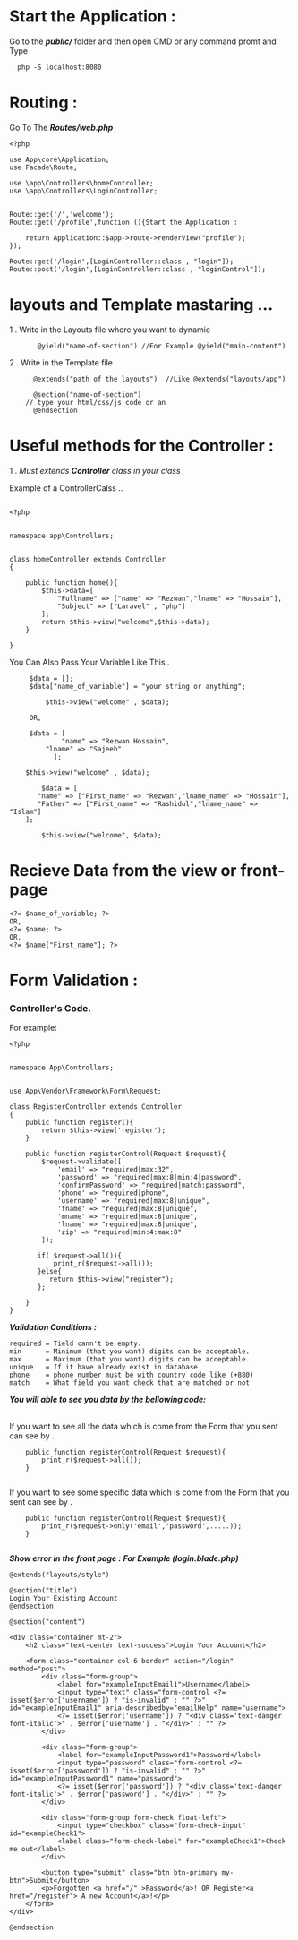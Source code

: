 # Start the Application :

Go to the ***public/*** folder and then open CMD or any command promt and Type

```
  php -S localhost:8080 
```

# Routing :

Go To The **_Routes/web.php_**

```
<?php

use App\core\Application;
use Facade\Route;

use \app\Controllers\homeController;
use \app\Controllers\LoginController;


Route::get('/','welcome');
Route::get('/profile',function (){Start the Application :

    return Application::$app->route->renderView("profile");
});

Route::get('/login',[LoginController::class , "login"]);
Route::post('/login',[LoginController::class , "loginControl"]);

```

# layouts and Template mastaring ...

1 . Write in the Layouts file where you want to dynamic

``` 
       @yield("name-of-section") //For Example @yield("main-content")
```

2 . Write in the Template file

``` 
      @extends("path of the layouts")  //Like @extends("layouts/app") 

      @section("name-of-section")
	// type your html/css/js code or an
      @endsection
```

# Useful methods for the Controller :

1 . _Must extends **Controller** class in your class_

Example of a ControllerCalss ..

```

<?php


namespace app\Controllers;


class homeController extends Controller
{

    public function home(){
        $this->data=[
            "Fullname" => ["name" => "Rezwan","lname" => "Hossain"],
            "Subject" => ["Laravel" , "php"]
        ];
        return $this->view("welcome",$this->data);
    }

}
```

You Can Also Pass Your Variable Like This..

```
	 $data = [];
	 $data["name_of_variable"] = "your string or anything";
		
         $this->view("welcome" , $data);	
	 
	 OR,
	 
	 $data = [
             "name" => "Rezwan Hossain",
	     "lname" => "Sajeeb"
           ];

	$this->view("welcome" , $data);
       
        $data = [
	   "name" => ["First_name" => "Rezwan","lname_name" => "Hossain"],
	   "Father" => ["First_name" => "Rashidul","lname_name" => "Islam"]
	];
         
        $this->view("welcome", $data);
```

# Recieve Data from the view or front-page

```
<?= $name_of_variable; ?>
OR,
<?= $name; ?>
OR,
<?= $name["First_name"]; ?>
```

# Form Validation :

### Controller's Code.

For example:

```
<?php


namespace App\Controllers;


use App\Vendor\Framework\Form\Request;

class RegisterController extends Controller
{
    public function register(){
        return $this->view('register');
    }

    public function registerControl(Request $request){
        $request->validate([
            'email' => "required|max:32",
            'password' => "required|max:8|min:4|password",
            'confirmPassword' => "required|match:password",
            'phone' => "required|phone",
            'username' => "required|max:8|unique",
            'fname' => "required|max:8|unique",
            'mname' => "required|max:8|unique",
            'lname' => "required|max:8|unique",
            'zip' => "required|min:4:max:8"
        ]);

       if( $request->all()){
           print_r($request->all());
       }else{
          return $this->view("register");
       };

    }
}
```

***Validation Conditions :***

```
required = Tield cann't be empty.
min      = Minimum (that you want) digits can be acceptable.
max      = Maximum (that you want) digits can be acceptable.
unique   = If it have already exist in database
phone    = phone number must be with country code like (+880)
match    = What field you want check that are matched or not
```

***You will able to see you data by the bellowing code:***<br><br>

If you want to see all the data which is come from the Form that you sent can see by .

```
    public function registerControl(Request $request){
        print_r($request->all());
    }
 
```

If you want to see some specific data which is come from the Form that you sent can see by .

```
    public function registerControl(Request $request){
        print_r($request->only('email','password',.....));
    }
 
```


***Show error in the front page :***
***For Example (login.blade.php)***

```
@extends("layouts/style")

@section("title")
Login Your Existing Account
@endsection

@section("content")

<div class="container mt-2">
    <h2 class="text-center text-success">Login Your Account</h2>
    
    <form class="container col-6 border" action="/login" method="post">
        <div class="form-group">
            <label for="exampleInputEmail1">Username</label>
            <input type="text" class="form-control <?= isset($error['username']) ? "is-invalid" : "" ?>" id="exampleInputEmail1" aria-describedby="emailHelp" name="username">
            <?= isset($error['username']) ? "<div class='text-danger font-italic'>" . $error['username'] . "</div>" : "" ?>
        </div>
        
        <div class="form-group">
            <label for="exampleInputPassword1">Password</label>
            <input type="password" class="form-control <?= isset($error['password']) ? "is-invalid" : "" ?>" id="exampleInputPassword1" name="password">
            <?= isset($error['password']) ? "<div class='text-danger font-italic'>" . $error['password'] . "</div>" : "" ?>
        </div>
        
        <div class="form-group form-check float-left">
            <input type="checkbox" class="form-check-input" id="exampleCheck1">
            <label class="form-check-label" for="exampleCheck1">Check me out</label>
        </div>
        
        <button type="submit" class="btn btn-primary my-btn">Submit</button>
        <p>Forgotten <a href="/" >Password</a>! OR Register<a href="/register"> A new Account</a>!</p>
    </form>
</div>

@endsection
```


